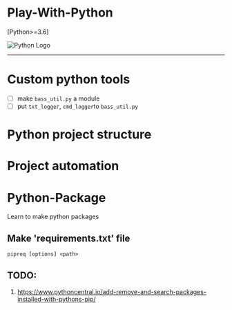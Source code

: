 # Play-With-Python 

[Python>=3.6]

![](https://www.perforce.com/sites/default/files/images/blog/python-logo_400x400_2.jpg "Python Logo")

---
# Custom python tools
- [ ] make `bass_util.py` a module
- [ ] put `txt_logger`, `cmd_logger`to `bass_util.py` 

# Python project structure

# Project automation

# Python-Package
Learn to make python packages

## Make 'requirements.txt' file
``pipreq [options] <path>``

## TODO:
1. https://www.pythoncentral.io/add-remove-and-search-packages-installed-with-pythons-pip/
